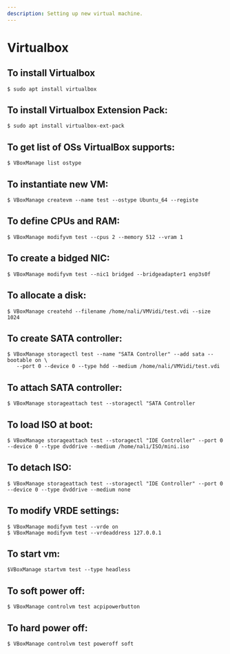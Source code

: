 ```yaml
---
description: Setting up new virtual machine.
---
```


# Virtualbox

## To install Virtualbox

```text
$ sudo apt install virtualbox
```

## To install Virtualbox Extension Pack:

```text
$ sudo apt install virtualbox-ext-pack
```

## To get list of OSs VirtualBox supports:

```text
$ VBoxManage list ostype
```

## To instantiate new VM:

```text
$ VBoxManage createvm --name test --ostype Ubuntu_64 --registe
```

## To define CPUs and RAM:

```text
$ VBoxManage modifyvm test --cpus 2 --memory 512 --vram 1
```

## To create a bidged NIC:

```text
$ VBoxManage modifyvm test --nic1 bridged --bridgeadapter1 enp3s0f
```

## To allocate a disk:

```text
$ VBoxManage createhd --filename /home/nali/VMVidi/test.vdi --size 1024
```

## To create SATA controller:

```text
$ VBoxManage storagectl test --name "SATA Controller" --add sata --bootable on \
   --port 0 --device 0 --type hdd --medium /home/nali/VMVidi/test.vdi
```

## To attach SATA controller:

```text
$ VBoxManage storageattach test --storagectl "SATA Controller
```

## To load ISO at boot:

```text
$ VBoxManage storageattach test --storagectl "IDE Controller" --port 0  --device 0 --type dvddrive --medium /home/nali/ISO/mini.iso
```

## To detach ISO:

```text
$ VBoxManage storageattach test --storagectl "IDE Controller" --port 0  --device 0 --type dvddrive --medium none
```

## To modify VRDE settings:

```text
$ VBoxManage modifyvm test --vrde on
$ VBoxManage modifyvm test --vrdeaddress 127.0.0.1
```

## To start vm:

```text
$VBoxManage startvm test --type headless
```

## To soft power off:

```text
$ VBoxManage controlvm test acpipowerbutton
```

## To hard power off:

```text
$ VBoxManage controlvm test poweroff soft
```



